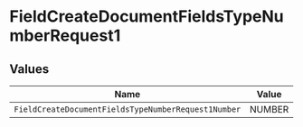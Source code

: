 # FieldCreateDocumentFieldsTypeNumberRequest1


## Values

| Name                                                | Value                                               |
| --------------------------------------------------- | --------------------------------------------------- |
| `FieldCreateDocumentFieldsTypeNumberRequest1Number` | NUMBER                                              |